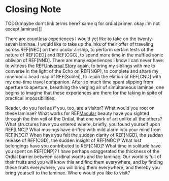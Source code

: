 # Closing Note

TODO(maybe don't link terms here? same q for ordial primer. okay i'm not except laminae)[]

There are countless experiences I would yet like to take on the twenty-seven laminae. I would like to take up the Inks of their offer of traveling across REF[NEC] on their ocular airship, to perform certain tests of the nature of REF[CED] and REF[CGC], to spend more time in the muffled sonic oblivion of REF[NND]. There are many experiences I know I can never have: to witness the REF[Universal Story](NGC) again, to bring my siblings with me to converse in the light of the Echo on REF[NGP], to complete and share my mnemonic bead map of REF[Soblei], to rejoin the elation of REF[CND] with my one-time travel companion. After so much time spent slipping from aperture to aperture, breathing the verging air of simultaneous laminae, one begins to imagine that these experiences are there for the taking in spite of practical impossibilities.

Reader, do you feel as if you, too, are a visitor? What would you root on these laminae? What works for REF[Macular](LEC) beauty have you sighted through the thin veil of the Ordial, that one work of art unlike all the others? What structures have you entered where, briefly, you found yourself upon REF[LNC]? What musings have drifted with mild alarm into your mind from REF[NEC]? When have you felt the sudden clarity of REF[NGD], the sudden release of REF[CGD], the sudden insight of REF[NGC]? What lost belongings have you contributed to REF[CND]? What time in solitude have you spent on REF[CNP]? I have perhaps exaggerated the thickness of the Ordial barrier between cardinal worlds and the laminae. Our world is full of their fruits and you will know this and find them everywhere, and by finding these fruits everywhere, you will bring them everywhere, and thereby you bring yourself to the laminae. Where would you like to visit?



